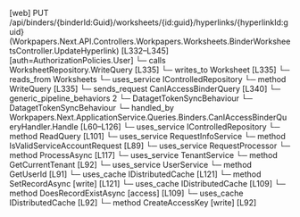 [web] PUT /api/binders/{binderId:Guid}/worksheets/{id:guid}/hyperlinks/{hyperlinkId:guid}  (Workpapers.Next.API.Controllers.Workpapers.Worksheets.BinderWorksheetsController.UpdateHyperlink)  [L332–L345] [auth=AuthorizationPolicies.User]
  └─ calls WorksheetRepository.WriteQuery [L335]
  └─ writes_to Worksheet [L335]
    └─ reads_from Worksheets
  └─ uses_service IControlledRepository<Worksheet>
    └─ method WriteQuery [L335]
  └─ sends_request CanIAccessBinderQuery [L340]
    └─ generic_pipeline_behaviors 2
      └─ DatagetTokenSyncBehaviour
      └─ DatagetTokenSyncBehaviour
    └─ handled_by Workpapers.Next.ApplicationService.Queries.Binders.CanIAccessBinderQueryHandler.Handle [L60–L126]
      └─ uses_service IControlledRepository<Binder>
        └─ method ReadQuery [L101]
      └─ uses_service RequestInfoService
        └─ method IsValidServiceAccountRequest [L89]
      └─ uses_service RequestProcessor
        └─ method ProcessAsync [L117]
      └─ uses_service TenantService
        └─ method GetCurrentTenant [L92]
      └─ uses_service UserService
        └─ method GetUserId [L91]
      └─ uses_cache IDistributedCache [L121]
        └─ method SetRecordAsync [write] [L121]
      └─ uses_cache IDistributedCache [L109]
        └─ method DoesRecordExistAsync [access] [L109]
      └─ uses_cache IDistributedCache [L92]
        └─ method CreateAccessKey [write] [L92]

